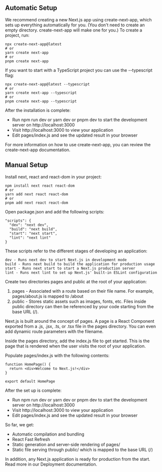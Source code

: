 <h2>Automatic Setup</h2>

<p>We recommend creating a new Next.js app using create-next-app, which sets up everything automatically for you. (You don't need to create an empty directory. create-next-app will make one for you.) To create a project, run:</p>

```
npx create-next-app@latest
# or
yarn create next-app
# or
pnpm create next-app
```

<p>If you want to start with a TypeScript project you can use the --typescript flag:</p>

```
npx create-next-app@latest --typescript
# or
yarn create next-app --typescript
# or
pnpm create next-app --typescript
```

<p>After the installation is complete:</p>
<ul>
    <li>Run npm run dev or yarn dev or pnpm dev to start the development server on http://localhost:3000</li>
    <li>Visit http://localhost:3000 to view your application</li>
    <li>Edit pages/index.js and see the updated result in your browser</li>
</ul>

<p>For more information on how to use create-next-app, you can review the create-next-app documentation.</p>

<h2>Manual Setup</h2>

<p>Install next, react and react-dom in your project:</p>

```
npm install next react react-dom
# or
yarn add next react react-dom
# or
pnpm add next react react-dom
```

Open package.json and add the following scripts:

```
"scripts": {
  "dev": "next dev",
  "build": "next build",
  "start": "next start",
  "lint": "next lint"
}
```

These scripts refer to the different stages of developing an application:

    dev - Runs next dev to start Next.js in development mode
    build - Runs next build to build the application for production usage
    start - Runs next start to start a Next.js production server
    lint - Runs next lint to set up Next.js' built-in ESLint configuration

<p>Create two directories pages and public at the root of your application:</p>
<ol type="1">
<li>pages - Associated with a route based on their file name. For example, pages/about.js is mapped to /about</li>
<li>public - Stores static assets such as images, fonts, etc. Files inside public directory can then be referenced by your code starting from the base URL (/).</li>
</ol>

<p>Next.js is built around the concept of pages. A page is a React Component exported from a .js, .jsx, .ts, or .tsx file in the pages directory. You can even add dynamic route parameters with the filename.</p>

<p>Inside the pages directory, add the index.js file to get started. This is the page that is rendered when the user visits the root of your application.</p>

<p>Populate pages/index.js with the following contents:</p>

```
function HomePage() {
  return <div>Welcome to Next.js!</div>
}

export default HomePage
```

<p>After the set up is complete:</p>
<ul>
<li>Run npm run dev or yarn dev or pnpm dev to start the development server on http://localhost:3000</li>
<li>Visit http://localhost:3000 to view your application</li>
<li>Edit pages/index.js and see the updated result in your browser</li>
</ul>

<p>So far, we get:</p>
<ul>
<li>Automatic compilation and bundling</li>
<li>React Fast Refresh</li>
<li>Static generation and server-side rendering of pages/</li>
<li>Static file serving through public/ which is mapped to the base URL (/)</li>
</ul>

<p>In addition, any Next.js application is ready for production from the start. Read more in our Deployment documentation.</p>
